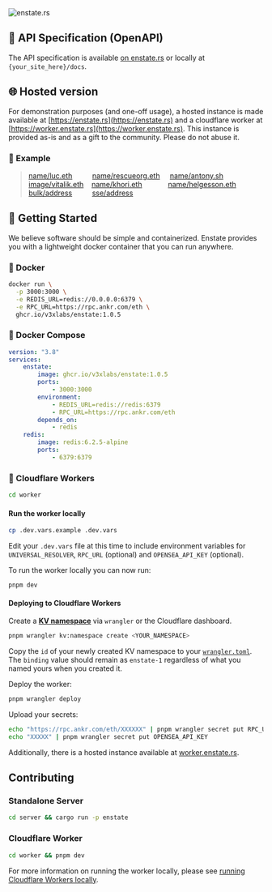 <img src=".github/banner.png#1" alt="enstate.rs" />

## 📌 API Specification (OpenAPI)

The API specification is available [on enstate.rs](https://enstate.rs/docs) or locally at `{your_site_here}/docs`.

## 🌐 Hosted version

For demonstration purposes (and one-off usage), a hosted instance is made available at [https://enstate.rs](https://enstate.rs) and a cloudflare worker at [https://worker.enstate.rs](https://worker.enstate.rs). This instance is provided as-is and as a gift to the community. Please do not abuse it.

### 📌 Example

> [name/luc.eth](https://worker.enstate.rs/n/luc.eth) &nbsp;&nbsp;&nbsp;&nbsp;&nbsp;&nbsp;&nbsp;&nbsp; [name/rescueorg.eth](https://worker.enstate.rs/n/rescueorg.eth) &nbsp;&nbsp;&nbsp; [name/antony.sh](https://worker.enstate.rs/n/antony.sh)<br />
> [image/vitalik.eth](https://worker.enstate.rs/i/vitalik.eth)&nbsp;&nbsp;&nbsp; [name/khori.eth](https://worker.enstate.rs/n/khori.eth) &nbsp;&nbsp;&nbsp;&nbsp;&nbsp;&nbsp;&nbsp;&nbsp;&nbsp;&nbsp;&nbsp; [name/helgesson.eth](https://worker.enstate.rs/n/helgesson.eth)<br />
> [bulk/address](https://enstate.rs/bulk/a?addresses[]=0x225f137127d9067788314bc7fcc1f36746a3c3B5&addresses[]=0xd577D1322cB22eB6EAC1a008F62b18807921EFBc&addresses[]=0x8F8f07b6D61806Ec38febd15B07528dCF2903Ae7&addresses[]=0x8e8Db5CcEF88cca9d624701Db544989C996E3216&addresses[]=0xb8c2C29ee19D8307cb7255e1Cd9CbDE883A267d5&addresses[]=0xF1F78f308F08fDCAC933124ee8B52A376ff542B4) &nbsp;&nbsp;&nbsp;&nbsp;&nbsp;&nbsp;&nbsp;&nbsp; [sse/address](https://enstate.rs/sse/a?addresses[]=0x225f137127d9067788314bc7fcc1f36746a3c3B5&addresses[]=0xd577D1322cB22eB6EAC1a008F62b18807921EFBc&addresses[]=0x8F8f07b6D61806Ec38febd15B07528dCF2903Ae7&addresses[]=0x8e8Db5CcEF88cca9d624701Db544989C996E3216&addresses[]=0xb8c2C29ee19D8307cb7255e1Cd9CbDE883A267d5&addresses[]=0xF1F78f308F08fDCAC933124ee8B52A376ff542B4)

## 🚀 Getting Started

We believe software should be simple and containerized. Enstate provides you with a lightweight docker container that you can run anywhere.

### 🐳 Docker

```sh
docker run \
  -p 3000:3000 \
  -e REDIS_URL=redis://0.0.0.0:6379 \
  -e RPC_URL=https://rpc.ankr.com/eth \
  ghcr.io/v3xlabs/enstate:1.0.5
```

### 🐳 Docker Compose

```yaml
version: "3.8"
services:
    enstate:
        image: ghcr.io/v3xlabs/enstate:1.0.5
        ports:
            - 3000:3000
        environment:
            - REDIS_URL=redis://redis:6379
            - RPC_URL=https://rpc.ankr.com/eth
        depends_on:
            - redis
    redis:
        image: redis:6.2.5-alpine
        ports:
            - 6379:6379
```

### 🦀 Cloudflare Workers

```sh
cd worker
```

#### Run the worker locally

```sh
cp .dev.vars.example .dev.vars
```

Edit your `.dev.vars` file at this time to include environment variables for `UNIVERSAL_RESOLVER`, `RPC_URL` (optional) and `OPENSEA_API_KEY` (optional).

To run the worker locally you can now run:

```
pnpm dev
```

#### Deploying to Cloudflare Workers

Create a [**KV namespace**](https://developers.cloudflare.com/kv/get-started/#3-create-a-kv-namespace) via `wrangler` or the Cloudflare dashboard.

```sh
pnpm wrangler kv:namespace create <YOUR_NAMESPACE>
```

Copy the `id` of your newly created KV namespace to your [`wrangler.toml`](./worker/wrangler.toml). The `binding` value should remain as `enstate-1` regardless of what you named yours when you created it.

Deploy the worker:

```sh
pnpm wrangler deploy
```

Upload your secrets:

```sh
echo "https://rpc.ankr.com/eth/XXXXXX" | pnpm wrangler secret put RPC_URL
echo "XXXXX" | pnpm wrangler secret put OPENSEA_API_KEY
```

Additionally, there is a hosted instance available at [worker.enstate.rs](https://worker.enstate.rs).

## Contributing

### Standalone Server

```sh
cd server && cargo run -p enstate
```

### Cloudflare Worker

```sh
cd worker && pnpm dev
```

For more information on running the worker locally, please see [running Cloudflare Workers locally](#run-the-worker-locally).
